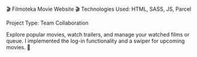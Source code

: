 
🎬 Filmoteka Movie Website 🎬
Technologies Used: HTML, SASS, JS, Parcel

Project Type: Team Collaboration

Explore popular movies, watch trailers, and manage your watched films or queue. I implemented the log-in functionality and a swiper for upcoming movies. 🍿
